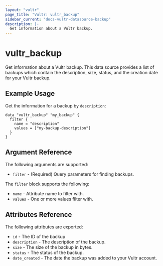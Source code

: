 ```yaml
---
layout: "vultr"
page_title: "Vultr: vultr_backup"
sidebar_current: "docs-vultr-datasource-backup"
description: |-
  Get information about a Vultr backup.
---
```


# vultr_backup

Get information about a Vultr backup. This data source provides a list of backups which contain the description, size, status, and the creation date for your Vultr backup.

## Example Usage

Get the information for a backup by `description`:

```hcl
data "vultr_backup" "my_backup" {
  filter {
    name = "description"
    values = ["my-backup-description"]
  }
}
```

## Argument Reference

The following arguments are supported:

* `filter` - (Required) Query parameters for finding backups.

The `filter` block supports the following:

* `name` - Attribute name to filter with.
* `values` - One or more values filter with.

## Attributes Reference

The following attributes are exported:

* `id` - The ID of the backup
* `description` - The description of the backup.
* `size` - The size of the backup in bytes.
* `status` - The status of the backup.
* `date_created` - The date the backup was added to your Vultr account.